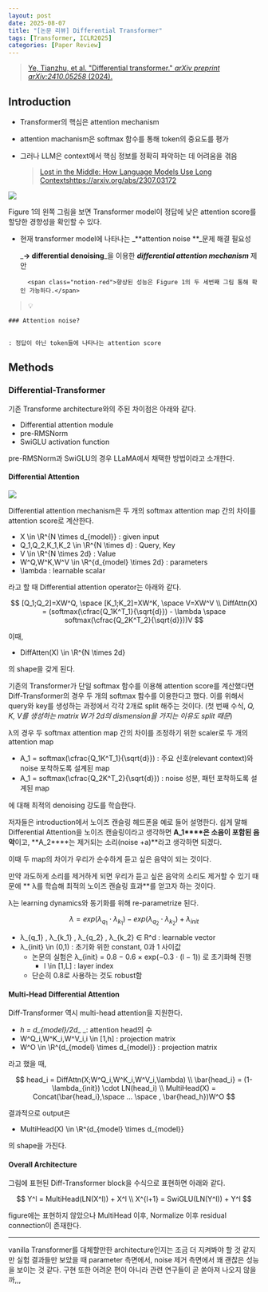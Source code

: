 ```yaml
---
layout: post
date: 2025-08-07
title: "[논문 리뷰] Differential Transformer"
tags: [Transformer, ICLR2025]
categories: [Paper Review]
---
```


> [Ye, Tianzhu, et al. "Differential transformer." ](https://arxiv.org/abs/2410.05258)[_arXiv preprint arXiv:2410.05258_](https://arxiv.org/abs/2410.05258)[ (2024).](https://arxiv.org/abs/2410.05258)



## Introduction

- Transformer의 핵심은 attention mechanism
- attention machanism은 softmax 함수를 통해 token의 중요도를 평가
- 그러나 LLM은 context에서 핵심 정보를 정확히 파악하는 데 어려움을 겪음

	> [Lost in the Middle: How Language Models Use Long Contextshttps://arxiv.org/abs/2307.03172](https://arxiv.org/abs/2307.03172)


![](https://prod-files-secure.s3.us-west-2.amazonaws.com/542b861c-36a8-4051-84e5-8804b6728dba/9083ea56-691a-4752-ae26-47f403431ac8/image.png?X-Amz-Algorithm=AWS4-HMAC-SHA256&X-Amz-Content-Sha256=UNSIGNED-PAYLOAD&X-Amz-Credential=ASIAZI2LB4665AICBFAT%2F20250927%2Fus-west-2%2Fs3%2Faws4_request&X-Amz-Date=20250927T110058Z&X-Amz-Expires=3600&X-Amz-Security-Token=IQoJb3JpZ2luX2VjEBoaCXVzLXdlc3QtMiJHMEUCIQDIz7a1oLAJjnH%2Ffw%2B8TL4%2BVRbVPZ1i2PsLqv48SFsIrwIgPP7d3Op4%2FM0y2aj9fE2suGNUCCSqPmL1AugCJICbp0UqiAQIo%2F%2F%2F%2F%2F%2F%2F%2F%2F%2F%2FARAAGgw2Mzc0MjMxODM4MDUiDPWzx%2BggvRuv6RyruircAwNsXC9u9zTFIOPj6LESQCAGsDWAJewgXBjblwKIFtb54MeD%2F1FUsdv1AhciJxAm1Wfe8BznuWIZDUPOxpS86ff%2FMQiiVqFPU4rCYpUMU36mV9RwKW51F6vehBYuMulBF0C2fzw95suy%2BNDgdfA%2BBW%2FwisjuxmrNiIgRezCq8dhw3jQRRoLbYe6BpE4zCp%2BIOd5TF3Gjr2nZ%2BFq6Qp14KQDwmWrPxekTLu%2BujtGNllVRTL26o1tqK%2FEkxfDCHKQBvC8RzeqL4xkJcJ0ce1gvs6CNaYpcN%2BLVA0ACzjo23UEBM53dn%2Boxd7Uo7Et5YJq7wM4Q0S3uZxi%2FQ0ee8NjOtXwh%2BN%2FRdjxdt9lKXu5mcAp%2F0VdokOWBh5zOyojx188GsQuOYjG6ms19GTTFaIuKF0fvJOZyOJhDiH4Kz0Con0OsywoouCktmpmcj0u1QZ6inNBYIFabqJNRDPSiixA1NfsRPeBXZJSEpmqvkGUUftahIxgxm2wcLZel8kt5vtFARKe7gMLtbHlAyXdHSiav12rkkgFBdFbOsGgANRjmoufz1fJgZd8bmJpQx5nSPtpaoKInFFiVgUE7N1sxKWtxfZj8r1SEmGXERWHGW%2B6KIzwU3k%2BffyZ%2FSNQnDdfQMKDi3sYGOqUBjKsRjPuAN4WcxbO1iDZqS8dfYXvA3zMwMYFY3OGCLml6%2BmWue3gocj89%2FfEeio%2Bluveom4RNlyVoLKx%2BnBVo3W41tCNybGEk%2B%2B15m9hIZs%2BoqRMR6oGyHPEiHKrF66pLH3gH%2BmDfqJXaoJB6w66oSyD7I1kOGxuKz1pAkgQWagZQznoxqUhHhwL7l2NU2DtX2nRwC3hP8o0J1S%2B6j%2F0lwYzGIPNm&X-Amz-Signature=aac3b59211d6ff459a58e137f48e7b1889ff443b85471d2bd3cceec1b8edf5d0&X-Amz-SignedHeaders=host&x-amz-checksum-mode=ENABLED&x-id=GetObject)


Figure 1의 왼쪽 그림을 보면 Transformer model이 정답에 낮은 attention score를 할당한 경향성을 확인할 수 있다.

- 현재 transformer model에 나타나는 _**attention noise **_문제 해결 필요성

	_**→ differential denoising**_을 이용한 _**differential attention mechanism**_ 제안


		<span class="notion-red">향상된 성능은 Figure 1의 두 세번째 그림 통해 확인 가능하다.</span>


> 💡 


	### Attention noise?


	: 정답이 아닌 token들에 나타나는 attention score



## Methods



### Differential-Transformer


기존 Transforme architecture와의 주된 차이점은 아래와 같다.

- Differential attention module
- pre-RMSNorm
- SwiGLU activation function

pre-RMSNorm과 SwiGLU의 경우 LLaMA에서 채택한 방법이라고 소개한다.



#### Differential Attention


![](https://prod-files-secure.s3.us-west-2.amazonaws.com/542b861c-36a8-4051-84e5-8804b6728dba/116d70b2-1963-4810-9167-f4c7d8a06e8f/image.png?X-Amz-Algorithm=AWS4-HMAC-SHA256&X-Amz-Content-Sha256=UNSIGNED-PAYLOAD&X-Amz-Credential=ASIAZI2LB4665AICBFAT%2F20250927%2Fus-west-2%2Fs3%2Faws4_request&X-Amz-Date=20250927T110058Z&X-Amz-Expires=3600&X-Amz-Security-Token=IQoJb3JpZ2luX2VjEBoaCXVzLXdlc3QtMiJHMEUCIQDIz7a1oLAJjnH%2Ffw%2B8TL4%2BVRbVPZ1i2PsLqv48SFsIrwIgPP7d3Op4%2FM0y2aj9fE2suGNUCCSqPmL1AugCJICbp0UqiAQIo%2F%2F%2F%2F%2F%2F%2F%2F%2F%2F%2FARAAGgw2Mzc0MjMxODM4MDUiDPWzx%2BggvRuv6RyruircAwNsXC9u9zTFIOPj6LESQCAGsDWAJewgXBjblwKIFtb54MeD%2F1FUsdv1AhciJxAm1Wfe8BznuWIZDUPOxpS86ff%2FMQiiVqFPU4rCYpUMU36mV9RwKW51F6vehBYuMulBF0C2fzw95suy%2BNDgdfA%2BBW%2FwisjuxmrNiIgRezCq8dhw3jQRRoLbYe6BpE4zCp%2BIOd5TF3Gjr2nZ%2BFq6Qp14KQDwmWrPxekTLu%2BujtGNllVRTL26o1tqK%2FEkxfDCHKQBvC8RzeqL4xkJcJ0ce1gvs6CNaYpcN%2BLVA0ACzjo23UEBM53dn%2Boxd7Uo7Et5YJq7wM4Q0S3uZxi%2FQ0ee8NjOtXwh%2BN%2FRdjxdt9lKXu5mcAp%2F0VdokOWBh5zOyojx188GsQuOYjG6ms19GTTFaIuKF0fvJOZyOJhDiH4Kz0Con0OsywoouCktmpmcj0u1QZ6inNBYIFabqJNRDPSiixA1NfsRPeBXZJSEpmqvkGUUftahIxgxm2wcLZel8kt5vtFARKe7gMLtbHlAyXdHSiav12rkkgFBdFbOsGgANRjmoufz1fJgZd8bmJpQx5nSPtpaoKInFFiVgUE7N1sxKWtxfZj8r1SEmGXERWHGW%2B6KIzwU3k%2BffyZ%2FSNQnDdfQMKDi3sYGOqUBjKsRjPuAN4WcxbO1iDZqS8dfYXvA3zMwMYFY3OGCLml6%2BmWue3gocj89%2FfEeio%2Bluveom4RNlyVoLKx%2BnBVo3W41tCNybGEk%2B%2B15m9hIZs%2BoqRMR6oGyHPEiHKrF66pLH3gH%2BmDfqJXaoJB6w66oSyD7I1kOGxuKz1pAkgQWagZQznoxqUhHhwL7l2NU2DtX2nRwC3hP8o0J1S%2B6j%2F0lwYzGIPNm&X-Amz-Signature=3d15209f5b26d7c5ea5c342d89c2d753ef17f8f9a6b2deaa66458f11f5c5d47f&X-Amz-SignedHeaders=host&x-amz-checksum-mode=ENABLED&x-id=GetObject)


Differential attention mechanism은 두 개의 softmax attention map 간의 차이를 attention score로 계산한다.

- X \in \R^{N \times d\_{model}} : given input
- Q\_1,Q\_2,K\_1,K\_2 \in \R^{N \times d} : Query, Key
- V \in \R^{N \times 2d} : Value
- W^Q,W^K,W^V \in \R^{d\_{model} \times 2d} : parameters
- \lambda : learnable scalar

라고 할 때 Differential attention operator는 아래와 같다.


$$
[Q_1;Q_2]=XW^Q, \space [K_1;K_2]=XW^K, \space V=XW^V \\
DiffAttn(X) = (softmax(\cfrac{Q_1K^T_1}{\sqrt{d}}) - \lambda \space softmax(\cfrac{Q_2K^T_2}{\sqrt{d}}))V
$$


이때,

- DiffAtten(X) \in \R^{N \times 2d}

의 shape을 갖게 된다.


기존의 Transformer가 단일 softmax 함수를 이용해 attention score를 계산했다면 Diff-Transformer의 경우 두 개의 softmax 함수를 이용한다고 했다. 이를 위해서 query와 key를 생성하는 과정에서 각각 2개로 split 해주는 것이다. <span class="notion-red">(첫 번째 수식, </span><span class="notion-red">_Q, K, V를 생성하는 matrix W가 2d의 dismension을 가지는 이유도 split 때문_</span><span class="notion-red">)</span>


 λ의 경우 두 softmax attention map 간의 차이를 조정하기 위한 scaler로 두 개의 attention map

- A\_1 = softmax(\cfrac{Q\_1K^T\_1}{\sqrt{d}}) : 주요 신호(relevant context)와 noise 포착하도록 설계된 map
- A\_1 = softmax(\cfrac{Q\_2K^T\_2}{\sqrt{d}}) : noise 성분, 패턴 포착하도록 설계된 map 

에 대해 최적의 denoising 강도를 학습한다.


저자들은 introduction에서 노이즈 캔슬링 헤드폰을 예로 들어 설명한다. 쉽게 말해 Differential Attention을 노이즈 캔슬링이라고 생각하면 **A\_1****은 소음이 포함된 음악**이고, **A\_2****는 제거되는 소리(noise +a)**라고 생각하면 되겠다. 


이때 두 map의 차이가 우리가 순수하게 듣고 싶은 음악이 되는 것이다. 


만약 과도하게 소리를 제거하게 되면 우리가 듣고 싶은 음악의 소리도 제거할 수 있기 때문에 ** λ를 학습해 최적의 노이즈 캔슬링 효과**를 얻고자 하는 것이다.


λ는 learning dynamics와 동기화를 위해 re-parametrize 된다.


$$
\lambda = exp(\lambda_{q_1} \cdot \lambda_{k_1}) - exp(\lambda_{q_2} \cdot \lambda_{k_2}) + \lambda_{init}
$$

- λ\_{q\_1} , λ\_{k\_1} , λ\_{q\_2} , λ\_{k\_2} ∈ R^d : learnable vector
- λ\_{init} \in (0,1) : 초기화 위한 constant, 0과 1 사이값
	- 논문의 실험은 λ\_{init} = 0.8 − 0.6 × exp(−0.3 · (l − 1)) 로 초기화해 진행
		- l \in [1,L] : layer index
	- 단순히 0.8로 사용하는 것도 robust함


#### **Multi-Head Differential Attention**


Diff-Transformer 역시 multi-head attention을 지원한다.

- _h = d\_{model}/2d__ _: attention head의 수
- W^Q\_i,W^K\_i,W^V\_i,i \in [1,h] : projection matrix
- W^O \in \R^{d\_{model} \times d\_{model}} : projection matrix

라고 했을 때,


$$
head_i = DiffAttn(X;W^Q_i,W^K_i,W^V_i,\lambda) \\
\bar{head_i} = (1-\lambda_{init}) \cdot LN(head_i) \\
MultiHead(X) = Concat(\bar{head_i},\space ... \space , \bar{head_h})W^O
$$


결과적으로 output은

- MultiHead(X) \in \R^{d\_{model} \times d\_{model}}

의 shape을 가진다.



#### Overall Architecture


그림에 표현된 Diff-Transformer block을 수식으로 표현하면 아래와 같다.


$$
Y^l = MultiHead(LN(X^l)) + X^l \\
X^{l+1} = SwiGLU(LN(Y^l)) + Y^l
$$


figure에는 표현하지 않았으나 MultiHead 이후, Normalize 이후 residual connection이 존재한다.


---


vanilla Transformer를 대체할만한 architecture인지는 조금 더 지켜봐야 할 것 같지만 실험 결과들만 보았을 때 parameter 측면에서, noise 제거 측면에서 꽤 괜찮은 성능을 보이는 것 같다. 구현 또한 어려운 편이 아니라 관련 연구들이 곧 쏟아져 나오지 않을까,,,

